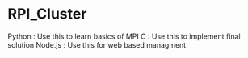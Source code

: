 # RPI_Cluster

Python  : Use this to learn basics of MPI
C       : Use this to implement final solution 
Node.js : Use this for web based managment 
